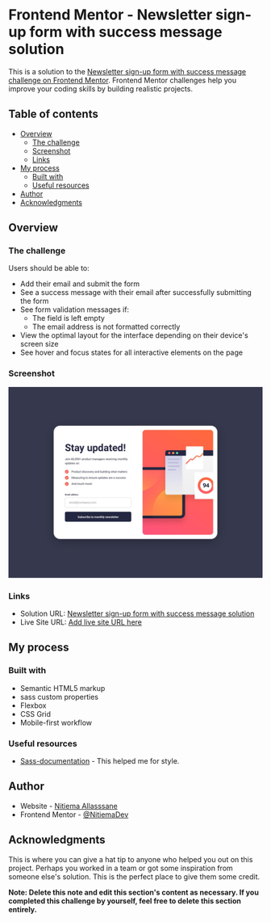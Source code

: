 # Frontend Mentor - Newsletter sign-up form with success message solution

This is a solution to the [Newsletter sign-up form with success message challenge on Frontend Mentor](https://www.frontendmentor.io/challenges/newsletter-signup-form-with-success-message-3FC1AZbNrv). Frontend Mentor challenges help you improve your coding skills by building realistic projects. 

## Table of contents

- [Overview](#overview)
  - [The challenge](#the-challenge)
  - [Screenshot](#screenshot)
  - [Links](#links)
- [My process](#my-process)
  - [Built with](#built-with)
  - [Useful resources](#useful-resources)
- [Author](#author)
- [Acknowledgments](#acknowledgments)


## Overview

### The challenge

Users should be able to:

- Add their email and submit the form
- See a success message with their email after successfully submitting the form
- See form validation messages if:
  - The field is left empty
  - The email address is not formatted correctly
- View the optimal layout for the interface depending on their device's screen size
- See hover and focus states for all interactive elements on the page

### Screenshot

![](./design/desktop-design.jpg)


### Links

- Solution URL: [Newsletter sign-up form with success message solution]()
- Live Site URL: [Add live site URL here](https://newsletter-form-frontend-mentor.vercel.app/)

## My process

### Built with

- Semantic HTML5 markup
- sass custom properties
- Flexbox
- CSS Grid
- Mobile-first workflow


### Useful resources

- [Sass-documentation](https://sass-lang.com/guide/) - This helped me for style.

## Author

- Website - [Nitiema Allasssane](https://nitiema-allassane-blog.vercel.app/)
- Frontend Mentor - [@NitiemaDev](https://www.frontendmentor.io/profile/NitiemaDev)


## Acknowledgments

This is where you can give a hat tip to anyone who helped you out on this project. Perhaps you worked in a team or got some inspiration from someone else's solution. This is the perfect place to give them some credit.

**Note: Delete this note and edit this section's content as necessary. If you completed this challenge by yourself, feel free to delete this section entirely.**

